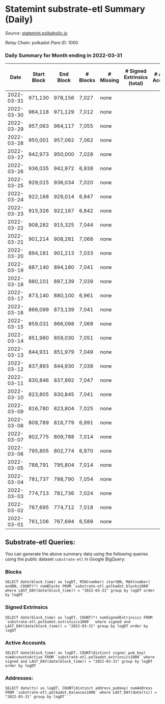 # Statemint substrate-etl Summary (Daily)

_Source_: [statemint.polkaholic.io](https://statemint.polkaholic.io)

*Relay Chain*: polkadot
*Para ID*: 1000



### Daily Summary for Month ending in 2022-03-31


| Date | Start Block | End Block | # Blocks | # Missing | # Signed Extrinsics (total) | # Active Accounts | # Addresses with Balances | # Events | # Transfers | # XCM Transfers In | # XCM Transfers Out |
| ---- | ----------- | --------- | -------- | --------- | --------------------------- | ----------------- | ------------------------- | -------- | ----------- | ------------------ | ------------------- |
| 2022-03-31 | 971,130 | 978,156 | 7,027 | none  |  |  |  | 14,058 |   |   |   |
| 2022-03-30 | 964,118 | 971,129 | 7,012 | none  |  |  |  | 14,028 |   |   |   |
| 2022-03-29 | 957,063 | 964,117 | 7,055 | none  |  |  |  | 14,114 |   |   |   |
| 2022-03-28 | 950,001 | 957,062 | 7,062 | none  |  |  |  | 14,128 |   |   |   |
| 2022-03-27 | 942,973 | 950,000 | 7,028 | none  |  |  |  | 14,060 |   |   |   |
| 2022-03-26 | 936,035 | 942,972 | 6,938 | none  |  |  |  | 13,879 |   |   |   |
| 2022-03-25 | 929,015 | 936,034 | 7,020 | none  |  |  |  | 14,044 |   |   |   |
| 2022-03-24 | 922,168 | 929,014 | 6,847 | none  |  |  |  | 13,698 |   |   |   |
| 2022-03-23 | 915,326 | 922,167 | 6,842 | none  |  |  |  | 13,688 |   |   |   |
| 2022-03-22 | 908,282 | 915,325 | 7,044 | none  |  |  |  | 14,092 |   |   |   |
| 2022-03-21 | 901,214 | 908,281 | 7,068 | none  |  |  |  | 14,140 |   |   |   |
| 2022-03-20 | 894,181 | 901,213 | 7,033 | none  |  |  |  | 14,070 |   |   |   |
| 2022-03-19 | 887,140 | 894,180 | 7,041 | none  |  |  |  | 14,086 |   |   |   |
| 2022-03-18 | 880,101 | 887,139 | 7,039 | none  |  |  |  | 14,082 |   |   |   |
| 2022-03-17 | 873,140 | 880,100 | 6,961 | none  |  |  |  | 13,925 |   |   |   |
| 2022-03-16 | 866,099 | 873,139 | 7,041 | none  |  |  |  | 14,086 |   |   |   |
| 2022-03-15 | 859,031 | 866,098 | 7,068 | none  |  |  |  | 14,140 |   |   |   |
| 2022-03-14 | 851,980 | 859,030 | 7,051 | none  |  |  |  | 14,106 |   |   |   |
| 2022-03-13 | 844,931 | 851,979 | 7,049 | none  |  |  |  | 14,102 |   |   |   |
| 2022-03-12 | 837,893 | 844,930 | 7,038 | none  |  |  |  | 14,080 |   |   |   |
| 2022-03-11 | 830,846 | 837,892 | 7,047 | none  |  |  |  | 14,098 |   |   |   |
| 2022-03-10 | 823,805 | 830,845 | 7,041 | none  |  |  |  | 14,086 |   |   |   |
| 2022-03-09 | 816,780 | 823,804 | 7,025 | none  |  |  |  | 14,054 |   |   |   |
| 2022-03-08 | 809,789 | 816,779 | 6,991 | none  |  |  |  | 13,986 |   |   |   |
| 2022-03-07 | 802,775 | 809,788 | 7,014 | none  |  |  |  | 14,032 |   |   |   |
| 2022-03-06 | 795,805 | 802,774 | 6,970 | none  |  |  |  | 13,943 |   |   |   |
| 2022-03-05 | 788,791 | 795,804 | 7,014 | none  |  |  |  | 14,032 |   |   |   |
| 2022-03-04 | 781,737 | 788,790 | 7,054 | none  |  |  |  | 14,119 |   |   |   |
| 2022-03-03 | 774,713 | 781,736 | 7,024 | none  |  |  |  | 14,052 |   |   |   |
| 2022-03-02 | 767,695 | 774,712 | 7,018 | none  |  |  |  | 14,040 |   |   |   |
| 2022-03-01 | 761,106 | 767,694 | 6,589 | none  |  |  |  | 13,182 |   |   |   |

## Substrate-etl Queries:
You can generate the above summary data using the following queries using the public dataset `substrate-etl` in Google BigQuery:


### Blocks
```
SELECT date(block_time) as logDT, MIN(number) startBN, MAX(number) endBN, COUNT(*) numBlocks FROM `substrate-etl.polkadot.blocks1000`  where LAST_DAY(date(block_time)) = "2022-03-31" group by logDT order by logDT
```


### Signed Extrinsics
```
SELECT date(block_time) as logDT, COUNT(*) numSignedExtrinsics FROM `substrate-etl.polkadot.extrinsics1000`  where signed and LAST_DAY(date(block_time)) = "2022-03-31" group by logDT order by logDT
```


### Active Accounts
```
SELECT date(block_time) as logDT, COUNT(distinct signer_pub_key) numAccountsActive FROM `substrate-etl.polkadot.extrinsics1000` where signed and LAST_DAY(date(block_time)) = "2022-03-31" group by logDT order by logDT
```


### Addresses:
```
SELECT date(ts) as logDT, COUNT(distinct address_pubkey) numAddress FROM `substrate-etl.polkadot.balances1000` where LAST_DAY(date(ts)) = "2022-03-31" group by logDT```

